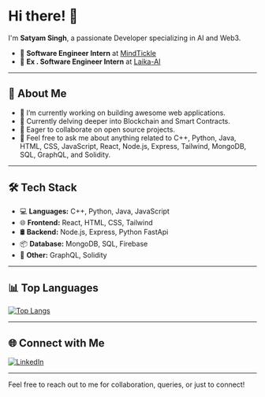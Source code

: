 # Hi there! 👋

I'm **Satyam Singh**, a passionate Developer specializing in AI and Web3.
- 🏢 **Software Engineer Intern** at [MindTickle](https://www.mindtickle.com/)
- 🏢 **Ex . Software Engineer Intern** at [Laika-AI](https://www.laika-ai.io/)

---

## 🚀 About Me

- 🔭 I’m currently working on building awesome web applications.
- 🌱 Currently delving deeper into Blockchain and Smart Contracts.
- 👯 Eager to collaborate on open source projects.
- 💬 Feel free to ask me about anything related to C++, Python, Java, HTML, CSS, JavaScript, React, Node.js, Express, Tailwind, MongoDB, SQL, GraphQL, and Solidity.

---

## 🛠️ Tech Stack

- 💻 **Languages:** C++, Python, Java, JavaScript
- 🌐 **Frontend:** React, HTML, CSS, Tailwind
- 🛢️ **Backend:** Node.js, Express, Python FastApi
- 📦 **Database:** MongoDB, SQL, Firebase
- 🔧 **Other:** GraphQL, Solidity

---

## 📊 Top Languages

[![Top Langs](https://github-readme-stats.vercel.app/api/top-langs/?username=Satyam5665&layout=compact&theme=radical)](https://github.com/Satyam5665)

---

## 🌐 Connect with Me

[![LinkedIn](https://img.shields.io/badge/LinkedIn-Connect-blue)](https://in.linkedin.com/in/satyam-singh-b4a32b215)

---

Feel free to reach out to me for collaboration, queries, or just to connect!
